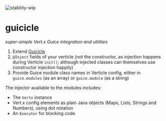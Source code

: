 ![stability-wip](https://img.shields.io/badge/stability-work_in_progress-lightgrey.svg)

# guicicle
_super-simple Vert.x Guice integration and utilities_

1. Extend [Guicicle](src/main/java/org/m_ld/guicicle/Guicicle.java)
1. `@Inject` fields of your verticle (not the constructor, as injection happens during Verticle `init()`; although injected classes can themselves use constructor injection happily)
1. Provide Guice module class names in Verticle config, either in `guice.modules` (as an array) or `guice.module` (as a string)

The injector available to the modules includes:
* The `Vertx` instance
* Vert.x config elements as plain Java objects (Maps, Lists, Strings and Numbers), using dot notation
* An `Executor` for blocking code


